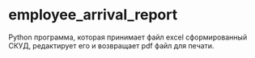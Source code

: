 # employee_arrival_report
Python программа, которая принимает файл excel сформированный СКУД, редактирует его и возвращает pdf файл для печати.
